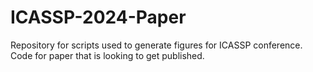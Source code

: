 # ICASSP-2024-Paper
Repository for scripts used to generate figures for ICASSP conference. Code for paper that is looking to get published.
